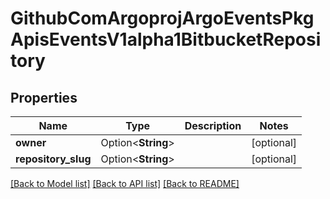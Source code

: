 # GithubComArgoprojArgoEventsPkgApisEventsV1alpha1BitbucketRepository

## Properties

Name | Type | Description | Notes
------------ | ------------- | ------------- | -------------
**owner** | Option<**String**> |  | [optional]
**repository_slug** | Option<**String**> |  | [optional]

[[Back to Model list]](../README.md#documentation-for-models) [[Back to API list]](../README.md#documentation-for-api-endpoints) [[Back to README]](../README.md)


